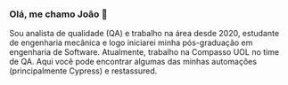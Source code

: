 ### Olá, me chamo João 👋
Sou analista de qualidade (QA) e trabalho na área desde 2020, estudante de engenharia mecânica e logo iniciarei minha pós-graduação em engenharia de Software.
Atualmente, trabalho na Compasso UOL no time de QA.
Aqui você pode encontrar algumas das minhas automações (principalmente Cypress) e restassured.
<!--
**krogfast/krogfast** is a ✨ _special_ ✨ repository because its `README.md` (this file) appears on your GitHub profile.

Here are some ideas to get you started:

- 🔭 I’m currently working on ...
- 🌱 I’m currently learning ...
- 👯 I’m looking to collaborate on ...
- 🤔 I’m looking for help with ...
- 💬 Ask me about ...
- 📫 How to reach me: ...
- 😄 Pronouns: ...
- ⚡ Fun fact: ...
-->
